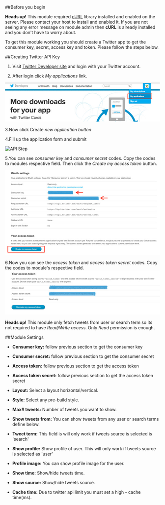##Before you begin

<div class="alert alert-warning">
<strong>Heads up!</strong>
This module required <a href="http://www.php.net/manual/en/intro.curl.php">cURL</a> library installed and enabled on the server. Please contact your host to install and enabled it. If you are not seeing any error message on module admin then <strong>cURL</strong> is already installed and you don't have to worry about.
</div>

To get this module working you should create a Twitter app to get the consumer key, secret, access key and token. Please follow the steps below.

##Creating Twitter API Key

1. Visit [Twitter Developer site](http://dev.twitter.com/) and login with your Twitter account.

2. After login click *My applications* link.

![API Step-1](api1.jpg)

3.Now click Create *new application button*


4.Fill up the application form and submit

![API Step](api3.jpg)

5.You can see *consumer key* and *consumer secret* codes. Copy the codes to modules respective field. Then click the *Create my access token* button.

![API Step](api4.jpg)

6.Now you can see the *access token* and *access token secret* codes. Copy the codes to module's respective field.
![API Step](api5.jpg)

<div class="alert alert-info">
<strong>Heads up!</strong>
This module only fetch tweets from user or search term so its not required to have <i>Read/Write access</i>. Only <i>Read</i> permission is enough.
</div>

##Module Settings

- **Consumer key:** follow previous section to get the consumer key

- **Consumer secret:** follow previous section to get the consumer secret
 
- **Access token:** follow previous section to get the access token

- **Access token secret:** follow previous section to get the access token secret

- **Layout:** Select a layout horizontal/vertical.

- **Style:** Select any pre-build style.

- **Max# tweets:** Number of tweets you want to show.

- **Show tweets from:** You can show tweets from any user or search terms define below.

- **Tweet term:** This field is will only work if tweets source is selected is 'search'

- **Show profile:** Show profile of user. This will only work if tweets source is selected as 'user'

- **Profile image:** You can show profile image for the user.

- **Show time:** Show/hide tweets time.

- **Show source:** Show/hide tweets source.

- **Cache time:** Due to twitter api limit you must set a high - cache time(ms).